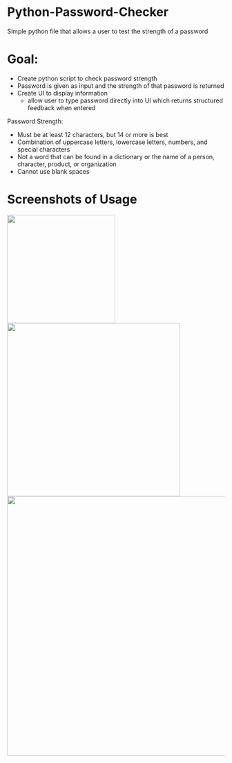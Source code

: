 # Python-Password-Checker
Simple python file that allows a user to test the strength of a password

# Goal:
* Create python script to check password strength
* Password is given as input and the strength of that password is returned
* Create UI to display information 
  * allow user to type password directly into UI which returns structured feedback when entered

Password Strength:
* Must be at least 12 characters, but 14 or more is best
* Combination of uppercase letters, lowercase letters, numbers, and special characters
* Not a word that can be found in a dictionary or the name of a person, character, product, or organization
* Cannot use blank spaces

# Screenshots of Usage
 <img src="https://github.com/BadaBoosh/Python-Password-Checker/assets/172407483/76e295e9-7ffa-4aa9-b80c-34282d9a4b2b" width="250">
 <img src="https://github.com/BadaBoosh/Python-Password-Checker/assets/172407483/09ceb0c9-1ee6-476a-ae58-c521a1e07889" width="400">
 <img src="https://github.com/BadaBoosh/Python-Password-Checker/assets/172407483/161b13c8-c674-4cb0-adc9-3553db56c953" width="600">
